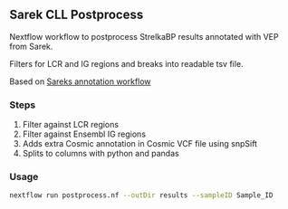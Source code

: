 ## Sarek CLL Postprocess
Nextflow workflow to postprocess StrelkaBP results annotated with VEP from Sarek.

Filters for LCR and IG regions and breaks into readable tsv file.

Based on [Sareks annotation workflow](https://github.com/SciLifeLab/Sarek/)

### Steps
1. Filter against LCR regions
2. Filter against Ensembl IG regions
3. Adds extra Cosmic annotation in Cosmic VCF file using snpSift
4. Splits to columns with python and pandas

### Usage
```bash
nextflow run postprocess.nf --outDir results --sampleID Sample_ID
```